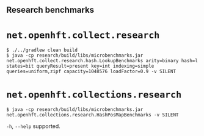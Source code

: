 ## Research benchmarks ##

# `net.openhft.collect.research` #

    $ ./../gradlew clean build
    $ java -cp research/build/libs/microbenchmarks.jar net.openhft.collect.research.hash.LookupBenchmarks arity=binary hash=l states=bit queryResult=present key=int indexing=simple queries=uniform,zipf capacity=1048576 loadFactor=0.9 -v SILENT

# `net.openhft.collections.research` #

    $ java -cp research/build/libs/microbenchmarks.jar net.openhft.collections.research.HashPosMapBenchmarks -v SILENT

`-h`, `--help` supported.

